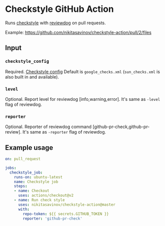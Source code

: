 # Checkstyle GitHub Action

Runs [checkstyle](https://github.com/checkstyle/checkstyle) with [reviewdog](https://github.com/reviewdog/reviewdog) on pull requests.

Example:
https://github.com/nikitasavinov/checkstyle-action/pull/2/files

## Input

### `checkstyle_config`

Required. [Checkstyle config](https://checkstyle.sourceforge.io/config.html)
Default is `google_checks.xml` (`sun_checks.xml` is also built in and available).

### `level`

Optional. Report level for reviewdog [info,warning,error].
It's same as `-level` flag of reviewdog.

### `reporter`

Optional. Reporter of reviewdog command [github-pr-check,github-pr-review].
It's same as `-reporter` flag of reviewdog.

## Example usage

``` yml
on: pull_request

jobs:
  checkstyle_job:
    runs-on: ubuntu-latest
    name: Checkstyle job
    steps:
    - name: Checkout
      uses: actions/checkout@v2
    - name: Run check style
      uses: nikitasavinov/checkstyle-action@master
      with:
        repo-token: ${{ secrets.GITHUB_TOKEN }}
        reporter: 'github-pr-check'
```
